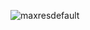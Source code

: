 
![maxresdefault](https://github.com/vdh1612/CTF_write_up/assets/125654739/c90de18d-2e61-4beb-8d1e-5db29714318c)
